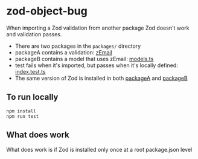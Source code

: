 # zod-object-bug

When importing a Zod validation from another package Zod doesn't work and validation passes.

- There are two packages in the `packages/` directory
- packageA contains a validation: [zEmail](./packages/packageA/src/emailValidation.ts)
- packageB contains a model that uses zEmail: [models.ts](./packages/packageB/src/models.ts)
- test fails when it's imported, but passes when it's locally defined: [index.test.ts](./packages/packageB/index.test.ts)
- The same version of Zod is installed in both [packageA](./packages/packageA/package.json) and [packageB](./packages/packageB/package.json)

## To run locally

```shell
npm install
npm run test
```

## What does work

What does work is if Zod is installed only once at a root package.json level